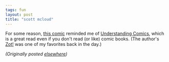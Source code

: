 ```yaml
---
tags: fun
layout: post
title: "scott mcloud"
---
```




For some reason, <a href="http://www.salon.com/comics/lay/2002/08/06/lay/index.html">this comic</a> reminded me of <a href="http://www.amazon.com/exec/obidos/ASIN/006097625X/">Understanding Comics</a>, which is a great read even if you don't read (or like) comic books. (The author's <a href="http://www.comicbookresources.com/columns/zot/">Zot!</a> was one of my favorites back in the day.)


<p><em>(Originally posted <a href="http://use.perl.org/~lachoy/journal/6932">elsewhere</a>)</em></p>


